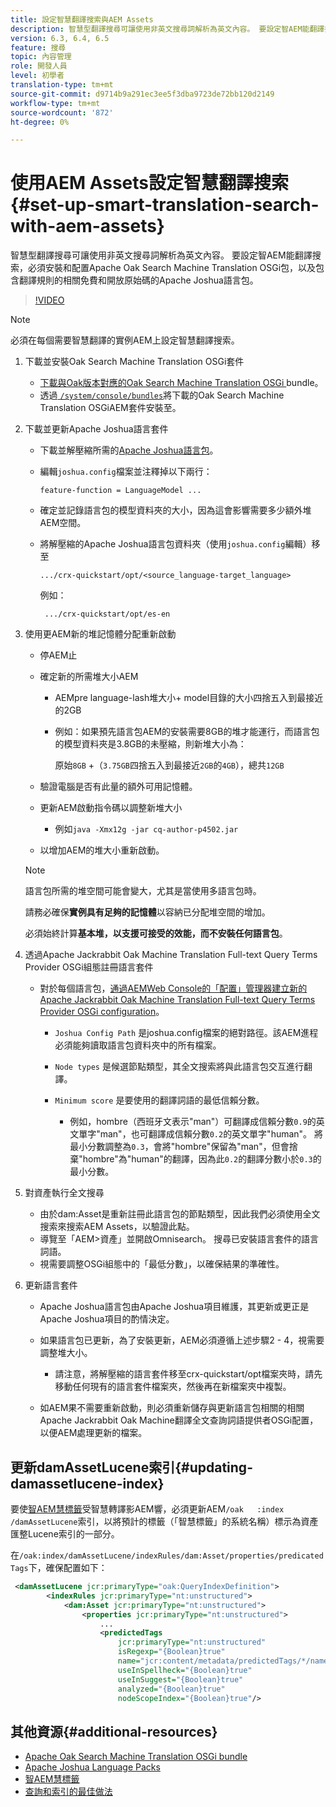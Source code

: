 ```yaml
---
title: 設定智慧翻譯搜索與AEM Assets
description: 智慧型翻譯搜尋可讓使用非英文搜尋詞解析為英文內容。 要設定智AEM能翻譯搜索，必須安裝和配置Apache Oak Search Machine Translation OSGi包，以及包含翻譯規則的相關免費和開放原始碼的Apache Joshua語言包。
version: 6.3, 6.4, 6.5
feature: 搜尋
topic: 內容管理
role: 開發人員
level: 初學者
translation-type: tm+mt
source-git-commit: d9714b9a291ec3ee5f3dba9723de72bb120d2149
workflow-type: tm+mt
source-wordcount: '872'
ht-degree: 0%

---
```



# 使用AEM Assets設定智慧翻譯搜索{#set-up-smart-translation-search-with-aem-assets}

智慧型翻譯搜尋可讓使用非英文搜尋詞解析為英文內容。 要設定智AEM能翻譯搜索，必須安裝和配置Apache Oak Search Machine Translation OSGi包，以及包含翻譯規則的相關免費和開放原始碼的Apache Joshua語言包。

>[!VIDEO](https://video.tv.adobe.com/v/21291/?quality=9&learn=on)

>[!NOTE]
>
>必須在每個需要智慧翻譯的實例AEM上設定智慧翻譯搜索。

1. 下載並安裝Oak Search Machine Translation OSGi套件
   * [下載與Oak版本對應的Oak Search Machine Translation OSGi ](https://search.maven.org/#search%7Cgav%7C1%7Cg%3A%22org.apache.jackrabbit%22%20AND%20a%3A%22oak-search-mt%22) bundle。
   * 透過[ `/system/console/bundles`](http://localhost:4502/system/console/bundles)將下載的Oak Search Machine Translation OSGiAEM套件安裝至。

2. 下載並更新Apache Joshua語言套件
   * 下載並解壓縮所需的[Apache Joshua語言包](https://cwiki.apache.org/confluence/display/JOSHUA/Language+Packs)。
   * 編輯`joshua.config`檔案並注釋掉以下兩行：

      ```
      feature-function = LanguageModel ...
      ```

   * 確定並記錄語言包的模型資料夾的大小，因為這會影響需要多少額外堆AEM空間。
   * 將解壓縮的Apache Joshua語言包資料夾（使用`joshua.config`編輯）移至

      ```
      .../crx-quickstart/opt/<source_language-target_language>
      ```

      例如：

      ```
       .../crx-quickstart/opt/es-en
      ```

3. 使用更AEM新的堆記憶體分配重新啟動
   * 停AEM止
   * 確定新的所需堆大小AEM

      * AEMpre language-lash堆大小+ model目錄的大小四捨五入到最接近的2GB
      * 例如：如果預先語言包AEM的安裝需要8GB的堆才能運行，而語言包的模型資料夾是3.8GB的未壓縮，則新堆大小為：

         原始`8GB` +（`3.75GB`四捨五入到最接近`2GB`的`4GB`），總共`12GB`
   * 驗證電腦是否有此量的額外可用記憶體。
   * 更新AEM啟動指令碼以調整新堆大小

      * 例如`java -Xmx12g -jar cq-author-p4502.jar`
   * 以增加AEM的堆大小重新啟動。

   >[!NOTE]
   >
   >語言包所需的堆空間可能會變大，尤其是當使用多語言包時。
   >
   >
   >請務必確保&#x200B;**實例具有足夠的記憶體**&#x200B;以容納已分配堆空間的增加。
   >
   >
   >必須始終計算&#x200B;**基本堆，以支援可接受的效能，而不安裝任何語言包**。

4. 透過Apache Jackrabbit Oak Machine Translation Full-text Query Terms Provider OSGi組態註冊語言套件

   * 對於每個語言包，[通過AEMWeb Console的「配置」管理器建立新的Apache Jackrabbit Oak Machine Translation Full-text Query Terms Provider OSGi configuration](http://localhost:4502/system/console/configMgr/org.apache.jackrabbit.oak.plugins.index.mt.MTFulltextQueryTermsProviderFactory)。

      * `Joshua Config Path` 是joshua.config檔案的絕對路徑。該AEM進程必須能夠讀取語言包資料夾中的所有檔案。
      * `Node types` 是候選節點類型，其全文搜索將與此語言包交互進行翻譯。
      * `Minimum score` 是要使用的翻譯詞語的最低信賴分數。

         * 例如，hombre（西班牙文表示&quot;man&quot;）可翻譯成信賴分數`0.9`的英文單字&quot;man&quot;，也可翻譯成信賴分數`0.2`的英文單字&quot;human&quot;。 將最小分數調整為`0.3`，會將&quot;hombre&quot;保留為&quot;man&quot;，但會捨棄&quot;hombre&quot;為&quot;human&quot;的翻譯，因為此`0.2`的翻譯分數小於`0.3`的最小分數。

5. 對資產執行全文搜尋
   * 由於dam:Asset是重新註冊此語言包的節點類型，因此我們必須使用全文搜索來搜索AEM Assets，以驗證此點。
   * 導覽至「AEM>資產」並開啟Omnisearch。 搜尋已安裝語言套件的語言詞語。
   * 視需要調整OSGi組態中的「最低分數」，以確保結果的準確性。

6. 更新語言套件
   * Apache Joshua語言包由Apache Joshua項目維護，其更新或更正是Apache Joshua項目的酌情決定。
   * 如果語言包已更新，為了安裝更新，AEM必須遵循上述步驟2 - 4，視需要調整堆大小。

      * 請注意，將解壓縮的語言套件移至crx-quickstart/opt檔案夾時，請先移動任何現有的語言套件檔案夾，然後再在新檔案夾中複製。
   * 如AEM果不需要重新啟動，則必須重新儲存與更新語言包相關的相關Apache Jackrabbit Oak Machine翻譯全文查詢詞語提供者OSGi配置，以便AEM處理更新的檔案。


## 更新damAssetLucene索引{#updating-damassetlucene-index}

要使[智AEM慧標籤](https://helpx.adobe.com/experience-manager/6-3/assets/using/touch-ui-smart-tags.html)受智慧轉譯影AEM響，必須更新AEM`/oak   :index  /damAssetLucene`索引，以將預計的標籤（「智慧標籤」的系統名稱）標示為資產匯整Lucene索引的一部分。

在`/oak:index/damAssetLucene/indexRules/dam:Asset/properties/predicatedTags`下，確保配置如下：

```xml
 <damAssetLucene jcr:primaryType="oak:QueryIndexDefinition">
        <indexRules jcr:primaryType="nt:unstructured">
            <dam:Asset jcr:primaryType="nt:unstructured">
                <properties jcr:primaryType="nt:unstructured">
                    ...
                    <predictedTags
                        jcr:primaryType="nt:unstructured"
                        isRegexp="{Boolean}true"
                        name="jcr:content/metadata/predictedTags/*/name"
                        useInSpellheck="{Boolean}true"
                        useInSuggest="{Boolean}true"
                        analyzed="{Boolean}true"
                        nodeScopeIndex="{Boolean}true"/>
```

## 其他資源{#additional-resources}

* [Apache Oak Search Machine Translation OSGi bundle](https://search.maven.org/#search%7Cgav%7C1%7Cg%3A%22org.apache.jackrabbit%22%20AND%20a%3A%22oak-search-mt%22)
* [Apache Joshua Language Packs](https://cwiki.apache.org/confluence/display/JOSHUA/Language+Packs)
* [智AEM慧標籤](https://helpx.adobe.com/experience-manager/6-3/assets/using/touch-ui-smart-tags.html)
* [查詢和索引的最佳做法](https://helpx.adobe.com/experience-manager/6-5/sites/deploying/using/best-practices-for-queries-and-indexing.html)